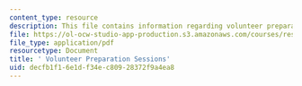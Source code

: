 ```yaml
---
content_type: resource
description: This file contains information regarding volunteer preparation sessions.
file: https://ol-ocw-studio-app-production.s3.amazonaws.com/courses/res-2-005-girls-who-build-make-your-own-wearables-workshop-spring-2015/decfb1f16e1df34ec80928372f9a4ea8_MITRES_2_005S15_Prep.pdf
file_type: application/pdf
resourcetype: Document
title: ' Volunteer Preparation Sessions'
uid: decfb1f1-6e1d-f34e-c809-28372f9a4ea8
---
```

